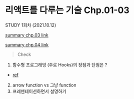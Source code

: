 # 리액트를 다루는 기술 Chp.01-03

STUDY 1회차 (2021.10.12)

[summary chp.03 link](https://github.com/book-zzang/React/blob/master/%EB%A6%AC%EC%95%A1%ED%8A%B8%EB%A5%BC-%EB%8B%A4%EB%A3%A8%EB%8A%94-%EA%B8%B0%EC%88%A0/3%EC%9E%A5_%EC%A4%80%EC%9A%B0.md)

[summary chp.04 link](https://github.com/book-zzang/React/blob/master/%EB%A6%AC%EC%95%A1%ED%8A%B8%EB%A5%BC-%EB%8B%A4%EB%A3%A8%EB%8A%94-%EA%B8%B0%EC%88%A0/4%EC%9E%A5.md)


>  Check
1. 함수형 프로그래밍 (주로 Hooks)의 장점과 단점은 ?
- [ref](https://jong-hui.github.io/devlog/2021/01/08/(React)%ED%9B%85%EC%9D%B4-%EC%8B%A4%ED%8C%A8%ED%95%9C-%EC%84%A4%EA%B3%84%EC%9D%B8-%EC%9D%B4%EC%9C%A0-4%EA%B0%80%EC%A7%80/)
2. arrow function  vs 그냥 function
3. 프레젠테이션하면서 설명하기
